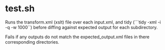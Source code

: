# test.sh #

Runs the transform.xml (xslt) file over each input.xml, and tidy (```tidy -xml -i -q -w 1000``) before diffing against expected output for each subdirectory.

Fails if any outputs do not match the expected_output.xml files in there corresponding directories.